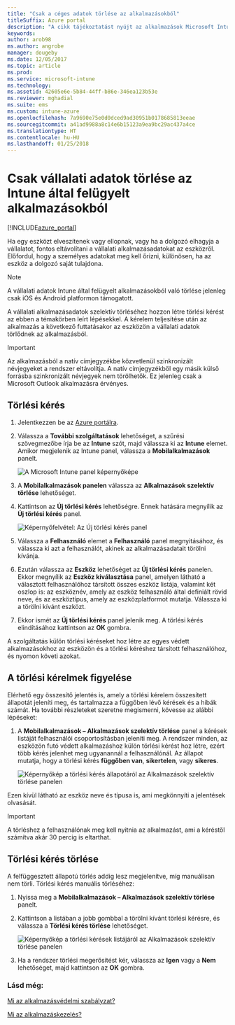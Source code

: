 ```yaml
---
title: "Csak a céges adatok törlése az alkalmazásokból"
titleSuffix: Azure portal
description: "A cikk tájékoztatást nyújt az alkalmazások Microsoft Intune-nal való szelektív törléséről."
keywords: 
author: arob98
ms.author: angrobe
manager: dougeby
ms.date: 12/05/2017
ms.topic: article
ms.prod: 
ms.service: microsoft-intune
ms.technology: 
ms.assetid: 42605e6e-5b84-44ff-b86e-346ea123b53e
ms.reviewer: mghadial
ms.suite: ems
ms.custom: intune-azure
ms.openlocfilehash: 7a9690e75e0d0dced9ad30951b0178685813eeae
ms.sourcegitcommit: a41ad9988a8c14e6b15123a9ea9bc29ac437a4ce
ms.translationtype: HT
ms.contentlocale: hu-HU
ms.lasthandoff: 01/25/2018
---
```

# <a name="how-to-wipe-only-corporate-data-from-intune-managed-apps"></a>Csak vállalati adatok törlése az Intune által felügyelt alkalmazásokból

[!INCLUDE[azure_portal](./includes/azure_portal.md)]

Ha egy eszközt elveszítenek vagy ellopnak, vagy ha a dolgozó elhagyja a vállalatot, fontos eltávolítani a vállalati alkalmazásadatokat az eszközről. Előfordul, hogy a személyes adatokat meg kell őrizni, különösen, ha az eszköz a dolgozó saját tulajdona.

>[!NOTE]
> A vállalati adatok Intune által felügyelt alkalmazásokból való törlése jelenleg csak iOS és Android platformon támogatott.

A vállalati alkalmazásadatok szelektív törléséhez hozzon létre törlési kérést az ebben a témakörben leírt lépésekkel. A kérelem teljesítése után az alkalmazás a következő futtatásakor az eszközön a vállalati adatok törlődnek az alkalmazásból.

>[!IMPORTANT]
> Az alkalmazásból a natív címjegyzékbe közvetlenül szinkronizált névjegyeket a rendszer eltávolítja. A natív címjegyzékből egy másik külső forrásba szinkronizált névjegyek nem törölhetők. Ez jelenleg csak a Microsoft Outlook alkalmazásra érvényes.

## <a name="create-a-wipe-request"></a>Törlési kérés

1.  Jelentkezzen be az [Azure portálra](https://portal.azure.com).

2.  Válassza a **További szolgáltatások** lehetőséget, a szűrési szövegmezőbe írja be az **Intune** szót, majd válassza ki az **Intune** elemet. Amikor megjelenik az Intune panel, válassza a **Mobilalkalmazások** panelt.

    ![A Microsoft Intune panel képernyőképe](./media/apps-selective-wipe01.png)

3.  A **Mobilalkalmazások panelen** válassza az **Alkalmazások szelektív törlése** lehetőséget.

4.  Kattintson az **Új törlési kérés** lehetőségre. Ennek hatására megnyílik az **Új törlési kérés** panel.

    ![Képernyőfelvétel: Az Új törlési kérés panel](./media/AzurePortal_MAM_NewWipeRequest.png)

5.  Válassza a **Felhasználó** elemet a **Felhasználó** panel megnyitásához, és válassza ki azt a felhasználót, akinek az alkalmazásadatait törölni kívánja.

6.  Ezután válassza az **Eszköz** lehetőséget az **Új törlési kérés** panelen. Ekkor megnyílik az **Eszköz kiválasztása** panel, amelyen látható a választott felhasználóhoz társított összes eszköz listája, valamint két oszlop is: az eszköznév, amely az eszköz felhasználó által definiált rövid neve, és az eszköztípus, amely az eszközplatformot mutatja. Válassza ki a törölni kívánt eszközt.

7.  Ekkor ismét az **Új törlési kérés** panel jelenik meg. A törlési kérés elindításához kattintson az **OK** gombra.

A szolgáltatás külön törlési kéréseket hoz létre az egyes védett alkalmazásokhoz az eszközön és a törlési kéréshez társított felhasználóhoz, és nyomon követi azokat.

## <a name="monitor-your-wipe-requests"></a>A törlési kérelmek figyelése

Elérhető egy összesítő jelentés is, amely a törlési kérelem összesített állapotát jeleníti meg, és tartalmazza a függőben lévő kérések és a hibák számát. Ha további részleteket szeretne megismerni, kövesse az alábbi lépéseket:

1.  A **Mobilalkalmazások – Alkalmazások szelektív törlése** panel a kérések listáját felhasználói csoportosításban jeleníti meg. A rendszer minden, az eszközön futó védett alkalmazáshoz külön törlési kérést hoz létre, ezért több kérés jelenhet meg ugyanannál a felhasználónál. Az állapot mutatja, hogy a törlési kérés **függőben van**, **sikertelen**, vagy **sikeres**.

    ![Képernyőkép a törlési kérés állapotáról az Alkalmazások szelektív törlése panelen](./media/wipe-request-status-1.png)

Ezen kívül látható az eszköz neve és típusa is, ami megkönnyíti a jelentések olvasását.

>[!IMPORTANT]
> A törléshez a felhasználónak meg kell nyitnia az alkalmazást, ami a kéréstől számítva akár 30 percig is eltarthat.

## <a name="delete-a-wipe-request"></a>Törlési kérés törlése

A felfüggesztett állapotú törlés addig lesz megjelenítve, míg manuálisan nem törli.  Törlési kérés manuális törléséhez:

1.  Nyissa meg a **Mobilalkalmazások – Alkalmazások szelektív törlése** panelt.

2.  Kattintson a listában a jobb gombbal a törölni kívánt törlési kérésre, és válassza a **Törlési kérés törlése** lehetőséget.

    ![Képernyőkép a törlési kérések listájáról az Alkalmazások szelektív törlése panelen](./media/delete-wipe-request.png)

3.  Ha a rendszer törlési megerősítést kér, válassza az **Igen** vagy a **Nem** lehetőséget, majd kattintson az **OK** gombra.

### <a name="see-also"></a>Lásd még:
[Mi az alkalmazásvédelmi szabályzat?](app-protection-policy.md)

[Mi az alkalmazáskezelés?](app-management.md)

